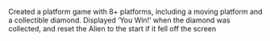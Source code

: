 Created a platform game with 8+ platforms, including a moving platform and a collectible diamond. Displayed ‘You Win!’ when the diamond was collected, and reset the Alien to the start if it fell off the screen 

